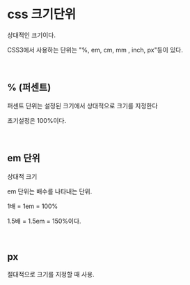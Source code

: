 # css 크기단위

상대적인 크기이다.

CSS3에서 사용하는 단위는 "%, em, cm, mm , inch, px"등이 있다.

<br>

## % (퍼센트)

퍼센트 단위는 설정된 크기에서 상대적으로 크기를 지정한다

초기설정은 100%이다.

<br>

## em 단위

상대적 크기

em 단위는 배수를 나타내는 단위.

1배 = 1em = 100%

1.5배 = 1.5em = 150%이다.

<br>

## px

절대적으로 크기를 지정할 때 사용.


